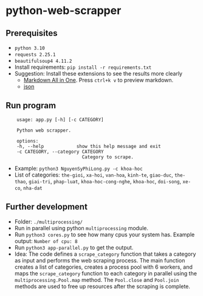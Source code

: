 # python-web-scrapper

## Prerequisites
- `python 3.10`
- `requests 2.25.1`
- `beautifulsoup4 4.11.2`
- Install requirements: `pip install -r requirements.txt`
- Suggestion: Install these extensions to see the results more clearly
  -  [Markdown All in One](https://marketplace.visualstudio.com/items?itemName=yzhang.markdown-all-in-one). Press `ctrl+k v` to preview markdown.
  -  [json](https://marketplace.visualstudio.com/items?itemName=ZainChen.json)

## Run program
```
    usage: app.py [-h] [-c CATEGORY]

    Python web scrapper.

    options:
    -h, --help            show this help message and exit
    -c CATEGORY, --category CATEGORY
                            Category to scrape.
```
- Example: `python3 NguyenSyPhiLong.py -c khoa-hoc`
- List of categories: `the-gioi`, `xa-hoi`, `van-hoa`, `kinh-te`, `giao-duc`, `the-thao`, `giai-tri`, `phap-luat`, `khoa-hoc-cong-nghe`, `khoa-hoc`, `doi-song`, `xe-co`, `nha-dat`

## Further development
- Folder: `./multiprocessing/`
- Run in parallel using python `multiprocessing` module.
- Run `python3 cores.py` to see how many cpus your system has. Example output: `Number of cpu: 8`
- Run `python3 app-parallel.py` to get the output.
- Idea: The code defines a `scrape_category` function that takes a category as input and performs the web scraping process. The main function creates a list of categories, creates a process pool with 6 workers, and maps the `scrape_category` function to each category in parallel using the `multiprocessing.Pool.map` method. The `Pool.close` and `Pool.join` methods are used to free up resources after the scraping is complete.